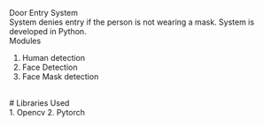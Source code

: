 Door Entry System 
<br>
System denies entry if the person is not wearing a mask. System is developed in Python.
<br>
Modules 
<br>
1. Human detection
2. Face Detection
3. Face Mask detection
<br>
#
Libraries Used
<br>
1. Opencv
2. Pytorch
